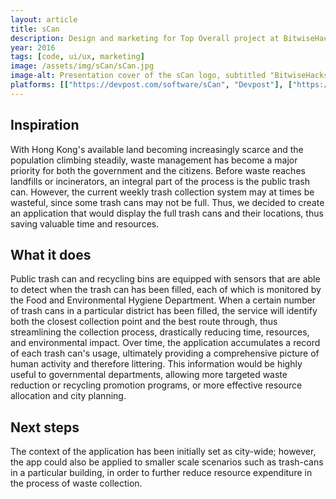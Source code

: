 ```yaml
---
layout: article
title: sCan
description: Design and marketing for Top Overall project at BitwiseHacks 2016.
year: 2016
tags: [code, ui/ux, marketing]
image: /assets/img/sCan/sCan.jpg
image-alt: Presentation cover of the sCan logo, subtitled "BitwiseHacks 2016"
platforms: [["https://devpost.com/software/sCan", "Devpost"], ["https://speakerdeck.com/player/716f25367ddb4460a04a7f84a831f9fc", "Speaker Deck"], ["https://github.com/BitwiseHacks-CIS-2016", "GitHub"]]
---
```


## Inspiration

With Hong Kong's available land becoming increasingly scarce and the population climbing steadily, waste management has become a major priority for both the government and the citizens. Before waste reaches landfills or incinerators, an integral part of the process is the public trash can. However, the current weekly trash collection system may at times be wasteful, since some trash cans may not be full. Thus, we decided to create an application that would display the full trash cans and their locations, thus saving valuable time and resources.

## What it does

Public trash can and recycling bins are equipped with sensors that are able to detect when the trash can has been filled, each of which is monitored by the Food and Environmental Hygiene Department. When a certain number of trash cans in a particular district has been filled, the service will identify both the closest collection point and the best route through, thus streamlining the collection process, drastically reducing time, resources, and environmental impact. Over time, the application accumulates a record of each trash can's usage, ultimately providing a comprehensive picture of human activity and therefore littering. This information would be highly useful to governmental departments, allowing more targeted waste reduction or recycling promotion programs, or more effective resource allocation and city planning.

## Next steps

The context of the application has been initially set as city-wide; however, the app could also be applied to smaller scale scenarios such as trash-cans in a particular building, in order to further reduce resource expenditure in the process of waste collection.